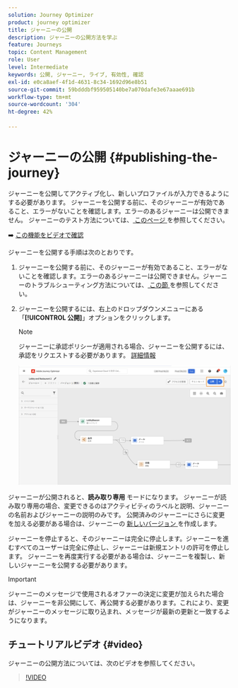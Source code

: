 ```yaml
---
solution: Journey Optimizer
product: journey optimizer
title: ジャーニーの公開
description: ジャーニーの公開方法を学ぶ
feature: Journeys
topic: Content Management
role: User
level: Intermediate
keywords: 公開, ジャーニー, ライブ, 有効性, 確認
exl-id: e0ca8aef-4f1d-4631-8c34-1692d96e8b51
source-git-commit: 59bdddbf959505140be7a070dafe3e67aaae691b
workflow-type: tm+mt
source-wordcount: '304'
ht-degree: 42%

---
```


# ジャーニーの公開 {#publishing-the-journey}

ジャーニーを公開してアクティブ化し、新しいプロファイルが入力できるようにする必要があります。 ジャーニーを公開する前に、そのジャーニーが有効であること、エラーがないことを確認します。エラーのあるジャーニーは公開できません。 ジャーニーのテスト方法については、[ このページ ](testing-the-journey.md) を参照してください。

➡️ [この機能をビデオで確認](#video)

ジャーニーを公開する手順は次のとおりです。

1. ジャーニーを公開する前に、そのジャーニーが有効であること、エラーがないことを確認します。エラーのあるジャーニーは公開できません。ジャーニーのトラブルシューティング方法については、[ この節 ](../building-journeys/troubleshooting.md#checking-for-errors-before-testing) を参照してください。

1. ジャーニーを公開するには、右上のドロップダウンメニューにある「**[!UICONTROL 公開]**」オプションをクリックします。

   >[!NOTE]
   >
   > ジャーニーに承認ポリシーが適用される場合、ジャーニーを公開するには、承認をリクエストする必要があります。 [詳細情報](../test-approve/gs-approval.md)


   ![](assets/journeyuc1_18.png)

ジャーニーが公開されると、**読み取り専用** モードになります。 ジャーニーが読み取り専用の場合、変更できるのはアクティビティのラベルと説明、ジャーニーの名前およびジャーニーの説明のみです。 公開済みのジャーニーにさらに変更を加える必要がある場合は、ジャーニーの [ 新しいバージョン ](journey-ui.md#journey-versions) を作成します。

ジャーニーを停止すると、そのジャーニーは完全に停止します。ジャーニーを進むすべてのユーザーは完全に停止し、ジャーニーは新規エントリの許可を停止します。 ジャーニーを再度実行する必要がある場合は、ジャーニーを複製し、新しいジャーニーを公開する必要があります。


>[!IMPORTANT]
>
>ジャーニーのメッセージで使用されるオファーの決定に変更が加えられた場合は、ジャーニーを非公開にして、再公開する必要があります。これにより、変更がジャーニーのメッセージに取り込まれ、メッセージが最新の更新と一致するようになります。

## チュートリアルビデオ {#video}

ジャーニーの公開方法については、次のビデオを参照してください。

>[!VIDEO](https://video.tv.adobe.com/v/3424998?quality=12)